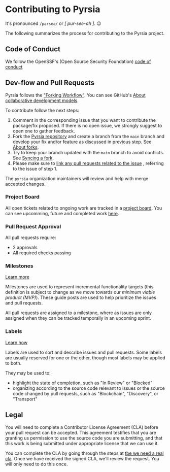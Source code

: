 # Contributing to Pyrsia

It's pronounced `/pərsēə/` or _[ pur-see-ah ]_. :wink:

The following summarizes the process for contributing to the Pyrsia project.

## Code of Conduct

We follow the OpenSSF's (Open Source Security Foundation) [code of conduct](https://openssf.org/community/code-of-conduct/)

## Dev-flow and Pull Requests

Pyrsia follows the ["Forking Workflow"](https://blog.devgenius.io/git-forking-workflow-bbba0226d39c). You can see GitHub's
[About collaborative development models](https://docs.github.com/en/pull-requests/collaborating-with-pull-requests/getting-started/about-collaborative-development-models#fork-and-pull-model).

To contribute follow the next steps:

1. Comment in the corresponding issue that you want to contribute the package/fix proposed. If there is no open issue, we strongly suggest
   to open one to gather feedback.
2. Fork the [Pyrsia repository](https://github.com/pyrsia/pyrsia-sandbox) and create a branch from the `main` branch and develop
   your fix and/or feature as discussed in previous step. See
   [About forks](https://docs.github.com/en/pull-requests/collaborating-with-pull-requests/working-with-forks/about-forks).
3. Try to keep your branch updated with the `main` branch to avoid conflicts. See [Syncing a fork](https://docs.github.com/en/pull-requests/collaborating-with-pull-requests/working-with-forks/syncing-a-fork).
4. Please make sure to [link any pull requests related to the issue](https://docs.github.com/en/issues/tracking-your-work-with-issues/linking-a-pull-request-to-an-issue)
   , referring to the issue of step 1.

The `pyrsia` organization maintainers will review and help with merge accepted changes.

### Project Board

All open tickets related to ongoing work are tracked in a [project board](https://docs.github.com/en/issues/organizing-your-work-with-project-boards).
You can see upcomming, future and completed work [here](https://github.com/orgs/pyrsia/projects/2).

### Pull Request Approval

All pull requests require:

- 2 approvals
- All required checks passing

### Milestones

[Learn more](https://docs.github.com/en/issues/using-labels-and-milestones-to-track-work/about-milestones)

Milestones are used to represent incremental functionality targets (this definition is subject to change as we move towards our _minimum viable product (MVP)_). These guide posts are used to help prioritize the issues and pull requests.

All pull requests are assigned to a milestone, where as issues are only assigned when they can be tracked temporally in an upcoming sprint.

### Labels

[Learn how](https://docs.github.com/en/issues/using-labels-and-milestones-to-track-work/managing-labels#applying-a-label)

Labels are used to sort and describe issues and pull requests. Some labels are usually reserved for one or the other, though most labels may be applied to both.

They may be used to:

- highlight the state of completion, such as "In Review" or "Blocked"
- organizing according to the source code relevant to issues or the source code changed by pull requests, such as "Blockchain", "Discovery", or "Transport"

## Legal

You will need to complete a Contributor License Agreement (CLA) before your pull request can be accepted. This agreement testifies that you are granting us permission to use the source code you are submitting, and that this work is being submitted under appropriate license that we can use it.

You can complete the CLA by going through the steps at [tbe we need a real cla](#). Once we have received the signed CLA, we'll review the request. You will only need to do this once.
